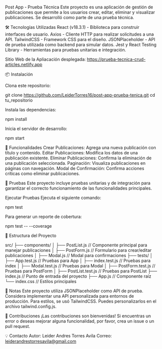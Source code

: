 Post App - Prueba Técnica
Este proyecto es una aplicación de gestión de publicaciones que permite a los usuarios crear, editar, eliminar y visualizar publicaciones. Se desarrolló como parte de una prueba técnica.

🛠️ Tecnologías Utilizadas
React (v18.3.1) - Biblioteca para construir interfaces de usuario.
Axios - Cliente HTTP para realizar solicitudes a una API.
TailwindCSS - Framework CSS para el diseño.
JSONPlaceholder - API de prueba utilizada como backend para simular datos.
Jest y React Testing Library - Herramientas para pruebas unitarias e integración.

Sitio Web de la Apliacación desplegada: https://prueba-tecnica-crud-articles.netlify.app

📦 Instalación

Clona este repositorio:

git clone https://github.com/LeiderTorres16/post-app-prueba-tenica.git
cd tu_repositorio


Instala las dependencias:

npm install


Inicia el servidor de desarrollo:

npm start


🚀 Funcionalidades
Crear Publicaciones: Agrega una nueva publicación con título y contenido.
Editar Publicaciones: Modifica los datos de una publicación existente.
Eliminar Publicaciones: Confirma la eliminación de una publicación seleccionada.
Paginación: Visualiza publicaciones en páginas con navegación.
Modal de Confirmación: Confirma acciones críticas como eliminar publicaciones.


🧪 Pruebas
Este proyecto incluye pruebas unitarias y de integración para garantizar el correcto funcionamiento de las funcionalidades principales.

Ejecutar Pruebas
Ejecuta el siguiente comando:

npm test


Para generar un reporte de cobertura:

npm test -- --coverage


📂 Estructura del Proyecto

src/
├── components/
│   ├── PostList.js      // Componente principal para manejar publicaciones
│   ├── PostForm.js      // Formulario para crear/editar publicaciones
│   ├── Modal.js         // Modal para confirmaciones
├── tests/
│   ├── App.test.js       // Pruebas para App
│   ├── index.test.js     // Pruebas para index
│   ├── Modal.test.js     // Pruebas para Modal
│   ├── PostForm.test.js  // Pruebas para PostForm
│   ├── PostList.test.js  // Pruebas para PostList
├── index.js             // Punto de entrada del proyecto
├── App.js               // Componente raíz
└── index.css            // Estilos principales


📝 Notas
Este proyecto utiliza JSONPlaceholder como API de prueba. Considera implementar una API personalizada para entornos de producción.
Para estilos, se usó TailwindCSS. Puedes personalizarlos en el archivo tailwind.config.js.

🤝 Contribuciones
¡Las contribuciones son bienvenidas! Si encuentras un error o deseas mejorar alguna funcionalidad, por favor, crea un issue o un pull request.


💡 Contacto
Autor: Leider Andres Torres Avila
Correo: leiderandrestorresavila@gmail.com